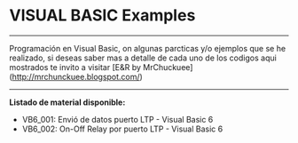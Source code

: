 # VISUAL BASIC Examples
***
Programación en Visual Basic, on algunas parcticas y/o ejemplos que se he realizado, si deseas saber mas a detalle de cada uno de los codigos aqui mostrados te invito a visitar [E&R by MrChuckuee] (http://mrchunckuee.blogspot.com/) 
***
**Listado de material disponible:**
- VB6_001: Envió de datos puerto LTP - Visual Basic 6
- VB6_002: On-Off Relay por puerto LTP - Visual Basic 6
